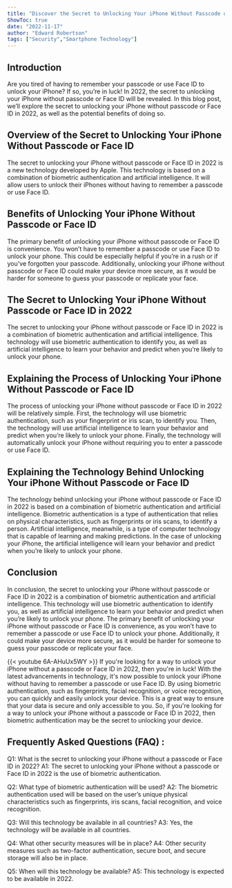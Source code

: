 ```yaml
---
title: "Discover the Secret to Unlocking Your iPhone Without Passcode or Face ID in 2022!"
ShowToc: true 
date: "2022-11-17"
author: "Edward Robertson" 
tags: ["Security","Smartphone Technology"]
---
```

## Introduction

Are you tired of having to remember your passcode or use Face ID to unlock your iPhone? If so, you’re in luck! In 2022, the secret to unlocking your iPhone without passcode or Face ID will be revealed. In this blog post, we’ll explore the secret to unlocking your iPhone without passcode or Face ID in 2022, as well as the potential benefits of doing so.

## Overview of the Secret to Unlocking Your iPhone Without Passcode or Face ID

The secret to unlocking your iPhone without passcode or Face ID in 2022 is a new technology developed by Apple. This technology is based on a combination of biometric authentication and artificial intelligence. It will allow users to unlock their iPhones without having to remember a passcode or use Face ID.

## Benefits of Unlocking Your iPhone Without Passcode or Face ID

The primary benefit of unlocking your iPhone without passcode or Face ID is convenience. You won’t have to remember a passcode or use Face ID to unlock your phone. This could be especially helpful if you’re in a rush or if you’ve forgotten your passcode. Additionally, unlocking your iPhone without passcode or Face ID could make your device more secure, as it would be harder for someone to guess your passcode or replicate your face.

## The Secret to Unlocking Your iPhone Without Passcode or Face ID in 2022

The secret to unlocking your iPhone without passcode or Face ID in 2022 is a combination of biometric authentication and artificial intelligence. This technology will use biometric authentication to identify you, as well as artificial intelligence to learn your behavior and predict when you’re likely to unlock your phone.

## Explaining the Process of Unlocking Your iPhone Without Passcode or Face ID

The process of unlocking your iPhone without passcode or Face ID in 2022 will be relatively simple. First, the technology will use biometric authentication, such as your fingerprint or iris scan, to identify you. Then, the technology will use artificial intelligence to learn your behavior and predict when you’re likely to unlock your phone. Finally, the technology will automatically unlock your iPhone without requiring you to enter a passcode or use Face ID.

## Explaining the Technology Behind Unlocking Your iPhone Without Passcode or Face ID

The technology behind unlocking your iPhone without passcode or Face ID in 2022 is based on a combination of biometric authentication and artificial intelligence. Biometric authentication is a type of authentication that relies on physical characteristics, such as fingerprints or iris scans, to identify a person. Artificial intelligence, meanwhile, is a type of computer technology that is capable of learning and making predictions. In the case of unlocking your iPhone, the artificial intelligence will learn your behavior and predict when you’re likely to unlock your phone.

## Conclusion

In conclusion, the secret to unlocking your iPhone without passcode or Face ID in 2022 is a combination of biometric authentication and artificial intelligence. This technology will use biometric authentication to identify you, as well as artificial intelligence to learn your behavior and predict when you’re likely to unlock your phone. The primary benefit of unlocking your iPhone without passcode or Face ID is convenience, as you won’t have to remember a passcode or use Face ID to unlock your phone. Additionally, it could make your device more secure, as it would be harder for someone to guess your passcode or replicate your face.

{{< youtube 6A-AHuUx5WY >}} 
If you're looking for a way to unlock your iPhone without a passcode or Face ID in 2022, then you're in luck! With the latest advancements in technology, it's now possible to unlock your iPhone without having to remember a passcode or use Face ID. By using biometric authentication, such as fingerprints, facial recognition, or voice recognition, you can quickly and easily unlock your device. This is a great way to ensure that your data is secure and only accessible to you. So, if you're looking for a way to unlock your iPhone without a passcode or Face ID in 2022, then biometric authentication may be the secret to unlocking your device.

## Frequently Asked Questions (FAQ) :
Q1: What is the secret to unlocking your iPhone without a passcode or Face ID in 2022?
A1: The secret to unlocking your iPhone without a passcode or Face ID in 2022 is the use of biometric authentication.

Q2: What type of biometric authentication will be used?
A2: The biometric authentication used will be based on the user’s unique physical characteristics such as fingerprints, iris scans, facial recognition, and voice recognition.

Q3: Will this technology be available in all countries?
A3: Yes, the technology will be available in all countries.

Q4: What other security measures will be in place?
A4: Other security measures such as two-factor authentication, secure boot, and secure storage will also be in place.

Q5: When will this technology be available?
A5: This technology is expected to be available in 2022.


